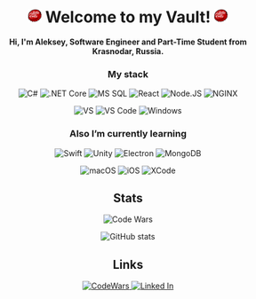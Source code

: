 <div align="center">
<h1> <img src="https://raw.githubusercontent.com/North-Earth/North-Earth/main/resources/bottleCap.png"
        width="25px"> Welcome to my Vault! <img
        src="https://raw.githubusercontent.com/North-Earth/North-Earth/main/resources/bottleCap.png"
        width="25px"></h1>
<strong> Hi, I'm Aleksey, Software Engineer and Part-Time Student from Krasnodar, Russia.</strong>

<h3>My stack</h3>
<p>
    <img alt="C#"
        src="https://img.shields.io/badge/C%20Sharp-blue?style=for-the-badge&logo=C%20sharp&logoColor=white" />
    <img alt=".NET Core"
        src="https://img.shields.io/badge/.NET%20Core-512BD4?style=for-the-badge&logo=.net&logoColor=white" />
    <img alt="MS SQL"
        src="https://img.shields.io/badge/MS%20SQL-CC2927?style=for-the-badge&logo=microsoft%20sql%20server&logoColor=white" />
    <img alt="React"
        src="https://img.shields.io/badge/React-45b8d8?style=for-the-badge&logo=react&logoColor=white" />
    <img alt="Node.JS"
        src="https://img.shields.io/badge/Node.js-43853d?style=for-the-badge&logo=Node.js&logoColor=white" />
    <img alt="NGINX"
        src="https://img.shields.io/badge/NGINX-009639?style=for-the-badge&logo=NGINX&logoColor=white" />
</p>
<p>
    <img alt="VS"
        src="https://img.shields.io/badge/Tools-Visual%20Studio-5C2D91?style=for-the-badge&logo=Visual%20Studio&logoColor=white" />
    <img alt="VS Code"
        src="https://img.shields.io/badge/Tools-VS%20CODE-007ACC?style=for-the-badge&logo=Visual%20Studio%20Code&logoColor=white" />
    <img alt="Windows"
        src="https://img.shields.io/badge/Platform-Windows-0078D6?style=for-the-badge&logo=Windows&logoColor=white" />
</p>
<h3>Also I’m currently learning</h3>
<p>
    <img alt="Swift"
        src="https://img.shields.io/badge/-Swift-FA7343?style=for-the-badge&logo=Swift&logoColor=white" />
    <img alt="Unity"
        src="https://img.shields.io/badge/-Unity-000000?style=for-the-badge&logo=Unity&logoColor=white" />
    <img alt="Electron"
        src="https://img.shields.io/badge/-Electron-47848F?style=for-the-badge&logo=Electron&logoColor=white" />
    <img alt="MongoDB"
        src="https://img.shields.io/badge/-Mongo-47A248?style=for-the-badge&logo=MongoDB&logoColor=white" />
</p>
<p>
    <img alt="macOS"
        src="https://img.shields.io/badge/Platform-Mac%20OS-000000?style=for-the-badge&logo=macOS&logoColor=white" />
    <img alt="iOS"
        src="https://img.shields.io/badge/Platform-iOS-000000?style=for-the-badge&logo=iOS&logoColor=white" />
    <img alt="XCode"
        src="https://img.shields.io/badge/TOOLS-XCode-147EFB?style=for-the-badge&logo=XCode&logoColor=white" />
</p>
<h2>Stats</h2>
<p>
    <img alt="Code Wars" src="https://www.codewars.com/users/North-Earth/badges/large" />
</p>
<p>
    <img alt="GitHub stats"
        src="https://github-readme-stats.vercel.app/api?username=North-Earth&show_icons=true&theme=dracula" />
</p>
<h2>Links</h2>
<p>
    <a href="https://www.codewars.com/users/North_Earth">
        <img alt="CodeWars"
            src="https://img.shields.io/badge/-CodeWars-B1361E?style=for-the-badge&logo=CodeWars&logoColor=white" />
    </a>
    <a href="https://www.linkedin.com/in/alekseykukushkin/">
        <img alt="Linked In"
            src="https://img.shields.io/badge/-Linked%20In-0A66C2?style=for-the-badge&logo=LinkedIn&logoColor=white" />
    </a>
</p>
</div>

<!--
**North-Earth/North-Earth** is a ✨ _special_ ✨ repository because its `README.md` (this file) appears on your GitHub profile.

Here are some ideas to get you started:

- 🔭 I’m currently working on ...
- 🌱 I’m currently learning ...
- 👯 I’m looking to collaborate on ...
- 🤔 I’m looking for help with ...
- 💬 Ask me about ...
- 📫 How to reach me: ...
- 😄 Pronouns: ...
- ⚡ Fun fact: ...
-->
